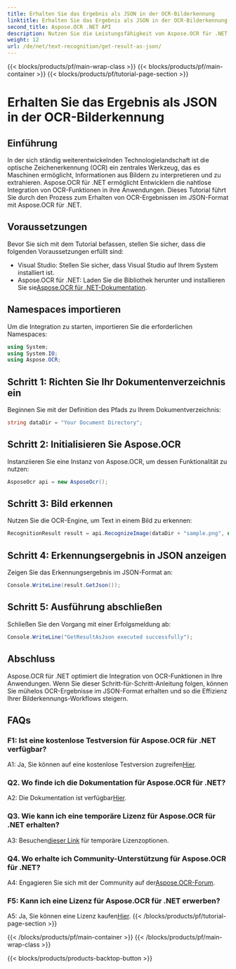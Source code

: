 ```yaml
---
title: Erhalten Sie das Ergebnis als JSON in der OCR-Bilderkennung
linktitle: Erhalten Sie das Ergebnis als JSON in der OCR-Bilderkennung
second_title: Aspose.OCR .NET API
description: Nutzen Sie die Leistungsfähigkeit von Aspose.OCR für .NET. Erfahren Sie, wie Sie mühelos OCR-Ergebnisse im JSON-Format erhalten. Verbessern Sie Ihre Bilderkennung mit dieser Schritt-für-Schritt-Anleitung.
weight: 12
url: /de/net/text-recognition/get-result-as-json/
---
```


{{< blocks/products/pf/main-wrap-class >}}
{{< blocks/products/pf/main-container >}}
{{< blocks/products/pf/tutorial-page-section >}}

# Erhalten Sie das Ergebnis als JSON in der OCR-Bilderkennung

## Einführung

In der sich ständig weiterentwickelnden Technologielandschaft ist die optische Zeichenerkennung (OCR) ein zentrales Werkzeug, das es Maschinen ermöglicht, Informationen aus Bildern zu interpretieren und zu extrahieren. Aspose.OCR für .NET ermöglicht Entwicklern die nahtlose Integration von OCR-Funktionen in ihre Anwendungen. Dieses Tutorial führt Sie durch den Prozess zum Erhalten von OCR-Ergebnissen im JSON-Format mit Aspose.OCR für .NET.

## Voraussetzungen

Bevor Sie sich mit dem Tutorial befassen, stellen Sie sicher, dass die folgenden Voraussetzungen erfüllt sind:

- Visual Studio: Stellen Sie sicher, dass Visual Studio auf Ihrem System installiert ist.
-  Aspose.OCR für .NET: Laden Sie die Bibliothek herunter und installieren Sie sie[Aspose.OCR für .NET-Dokumentation](https://reference.aspose.com/ocr/net/).

## Namespaces importieren

Um die Integration zu starten, importieren Sie die erforderlichen Namespaces:

```csharp
using System;
using System.IO;
using Aspose.OCR;
```

## Schritt 1: Richten Sie Ihr Dokumentenverzeichnis ein

Beginnen Sie mit der Definition des Pfads zu Ihrem Dokumentverzeichnis:

```csharp
string dataDir = "Your Document Directory";
```

## Schritt 2: Initialisieren Sie Aspose.OCR

Instanziieren Sie eine Instanz von Aspose.OCR, um dessen Funktionalität zu nutzen:

```csharp
AsposeOcr api = new AsposeOcr();
```

## Schritt 3: Bild erkennen

Nutzen Sie die OCR-Engine, um Text in einem Bild zu erkennen:

```csharp
RecognitionResult result = api.RecognizeImage(dataDir + "sample.png", new RecognitionSettings { });
```

## Schritt 4: Erkennungsergebnis in JSON anzeigen

Zeigen Sie das Erkennungsergebnis im JSON-Format an:

```csharp
Console.WriteLine(result.GetJson());
```

## Schritt 5: Ausführung abschließen

Schließen Sie den Vorgang mit einer Erfolgsmeldung ab:

```csharp
Console.WriteLine("GetResultAsJson executed successfully");
```

## Abschluss

Aspose.OCR für .NET optimiert die Integration von OCR-Funktionen in Ihre Anwendungen. Wenn Sie dieser Schritt-für-Schritt-Anleitung folgen, können Sie mühelos OCR-Ergebnisse im JSON-Format erhalten und so die Effizienz Ihrer Bilderkennungs-Workflows steigern.

## FAQs

### F1: Ist eine kostenlose Testversion für Aspose.OCR für .NET verfügbar?

 A1: Ja, Sie können auf eine kostenlose Testversion zugreifen[Hier](https://releases.aspose.com/).

### Q2. Wo finde ich die Dokumentation für Aspose.OCR für .NET?

 A2: Die Dokumentation ist verfügbar[Hier](https://reference.aspose.com/ocr/net/).

### Q3. Wie kann ich eine temporäre Lizenz für Aspose.OCR für .NET erhalten?

 A3: Besuchen[dieser Link](https://purchase.aspose.com/temporary-license/) für temporäre Lizenzoptionen.

### Q4. Wo erhalte ich Community-Unterstützung für Aspose.OCR für .NET?

 A4: Engagieren Sie sich mit der Community auf der[Aspose.OCR-Forum](https://forum.aspose.com/c/ocr/16).

### F5: Kann ich eine Lizenz für Aspose.OCR für .NET erwerben?

 A5: Ja, Sie können eine Lizenz kaufen[Hier](https://purchase.aspose.com/buy).
{{< /blocks/products/pf/tutorial-page-section >}}

{{< /blocks/products/pf/main-container >}}
{{< /blocks/products/pf/main-wrap-class >}}

{{< blocks/products/products-backtop-button >}}
